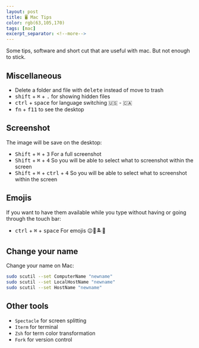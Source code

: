 ```yaml
---
layout: post
title: 🖥 Mac Tips
color: rgb(63,105,170)
tags: [mac]
excerpt_separator: <!--more-->
---
```


Some tips, software and short cut that are useful with mac. But not enough to stick.
<!--more-->

## Miscellaneous

- Delete a folder and file with <kbd>delete</kbd> instead of move to trash
- <kbd>shift</kbd> + <kbd>⌘</kbd> + <kbd>.</kbd> for showing hidden files
- <kbd>ctrl</kbd> + <kbd>space</kbd> for language switching  🇺🇸 - 🇨🇦
- <kbd>fn</kbd> + <kbd>f11</kbd> to see the desktop

## Screenshot

The image will be save on the desktop:

- <kbd>Shift</kbd> + <kbd>⌘</kbd> + <kbd>3</kbd> For a full screenshot
- <kbd>Shift</kbd> + <kbd>⌘</kbd> + <kbd>4</kbd> So you will be able to select what to screenshot within the screen
- <kbd>Shift</kbd> + <kbd>⌘</kbd> + <kbd>ctrl</kbd> + <kbd>4</kbd> So you will be able to select what to screenshot within the screen
 
## Emojis

If you want to have them available while you type without having or going through the touch bar:

- <kbd>ctrl</kbd> + <kbd>⌘</kbd> + <kbd>space</kbd> For emojis 😉💪🏝🙆‍️

## Change your name

Change your name on Mac:

```bash
sudo scutil --set ComputerName "newname"
sudo scutil --set LocalHostName "newname"
sudo scutil --set HostName "newname"
```

## Other tools

- `Spectacle` for screen splitting
- `Iterm` for terminal
- `Zsh` for term color transformation
- `Fork` for version control
